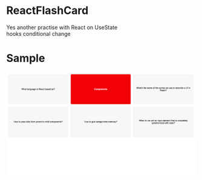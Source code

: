 # ReactFlashCard

Yes another practise with React on
UseState </br>
hooks </be>
conditional change </br>

# Sample

![picture](/screenshot/flashcard.png)
